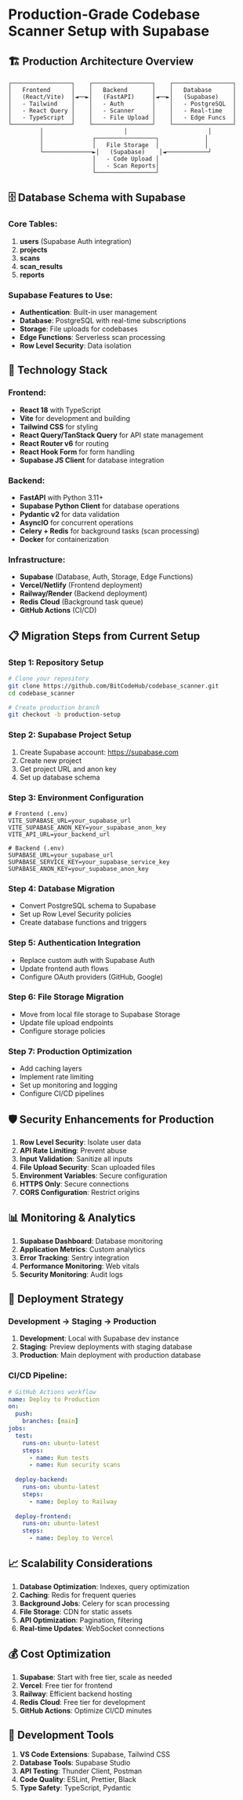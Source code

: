 # Production-Grade Codebase Scanner Setup with Supabase

## 🏗️ Production Architecture Overview

```
┌─────────────────┐    ┌─────────────────┐    ┌─────────────────┐
│   Frontend      │    │   Backend       │    │   Database      │
│   (React/Vite)  │◄──►│   (FastAPI)     │◄──►│   (Supabase)    │
│   - Tailwind    │    │   - Auth        │    │   - PostgreSQL  │
│   - React Query │    │   - Scanner     │    │   - Real-time   │
│   - TypeScript  │    │   - File Upload │    │   - Edge Funcs  │
└─────────────────┘    └─────────────────┘    └─────────────────┘
         │                       │                       │
         │              ┌─────────────────┐             │
         │              │   File Storage  │             │
         └──────────────►│   (Supabase)    │◄────────────┘
                        │   - Code Upload │
                        │   - Scan Reports│
                        └─────────────────┘
```

## 🗄️ Database Schema with Supabase

### Core Tables:
1. **users** (Supabase Auth integration)
2. **projects** 
3. **scans**
4. **scan_results**
5. **reports**

### Supabase Features to Use:
- **Authentication**: Built-in user management
- **Database**: PostgreSQL with real-time subscriptions
- **Storage**: File uploads for codebases
- **Edge Functions**: Serverless scan processing
- **Row Level Security**: Data isolation

## 🚀 Technology Stack

### Frontend:
- **React 18** with TypeScript
- **Vite** for development and building
- **Tailwind CSS** for styling
- **React Query/TanStack Query** for API state management
- **React Router v6** for routing
- **React Hook Form** for form handling
- **Supabase JS Client** for database integration

### Backend:
- **FastAPI** with Python 3.11+
- **Supabase Python Client** for database operations
- **Pydantic v2** for data validation
- **AsyncIO** for concurrent operations
- **Celery + Redis** for background tasks (scan processing)
- **Docker** for containerization

### Infrastructure:
- **Supabase** (Database, Auth, Storage, Edge Functions)
- **Vercel/Netlify** (Frontend deployment)
- **Railway/Render** (Backend deployment)
- **Redis Cloud** (Background task queue)
- **GitHub Actions** (CI/CD)

## 📋 Migration Steps from Current Setup

### Step 1: Repository Setup
```bash
# Clone your repository
git clone https://github.com/BitCodeHub/codebase_scanner.git
cd codebase_scanner

# Create production branch
git checkout -b production-setup
```

### Step 2: Supabase Project Setup
1. Create Supabase account: https://supabase.com
2. Create new project
3. Get project URL and anon key
4. Set up database schema

### Step 3: Environment Configuration
```env
# Frontend (.env)
VITE_SUPABASE_URL=your_supabase_url
VITE_SUPABASE_ANON_KEY=your_supabase_anon_key
VITE_API_URL=your_backend_url

# Backend (.env)
SUPABASE_URL=your_supabase_url
SUPABASE_SERVICE_KEY=your_supabase_service_key
SUPABASE_ANON_KEY=your_supabase_anon_key
```

### Step 4: Database Migration
- Convert PostgreSQL schema to Supabase
- Set up Row Level Security policies
- Create database functions and triggers

### Step 5: Authentication Integration
- Replace custom auth with Supabase Auth
- Update frontend auth flows
- Configure OAuth providers (GitHub, Google)

### Step 6: File Storage Migration
- Move from local file storage to Supabase Storage
- Update file upload endpoints
- Configure storage policies

### Step 7: Production Optimization
- Add caching layers
- Implement rate limiting
- Set up monitoring and logging
- Configure CI/CD pipelines

## 🛡️ Security Enhancements for Production

1. **Row Level Security**: Isolate user data
2. **API Rate Limiting**: Prevent abuse
3. **Input Validation**: Sanitize all inputs
4. **File Upload Security**: Scan uploaded files
5. **Environment Variables**: Secure configuration
6. **HTTPS Only**: Secure connections
7. **CORS Configuration**: Restrict origins

## 📊 Monitoring & Analytics

1. **Supabase Dashboard**: Database monitoring
2. **Application Metrics**: Custom analytics
3. **Error Tracking**: Sentry integration
4. **Performance Monitoring**: Web vitals
5. **Security Monitoring**: Audit logs

## 🚀 Deployment Strategy

### Development → Staging → Production
1. **Development**: Local with Supabase dev instance
2. **Staging**: Preview deployments with staging database
3. **Production**: Main deployment with production database

### CI/CD Pipeline:
```yaml
# GitHub Actions workflow
name: Deploy to Production
on:
  push:
    branches: [main]
jobs:
  test:
    runs-on: ubuntu-latest
    steps:
      - name: Run tests
      - name: Run security scans
  
  deploy-backend:
    runs-on: ubuntu-latest
    steps:
      - name: Deploy to Railway
  
  deploy-frontend:
    runs-on: ubuntu-latest
    steps:
      - name: Deploy to Vercel
```

## 📈 Scalability Considerations

1. **Database Optimization**: Indexes, query optimization
2. **Caching**: Redis for frequent queries
3. **Background Jobs**: Celery for scan processing
4. **File Storage**: CDN for static assets
5. **API Optimization**: Pagination, filtering
6. **Real-time Updates**: WebSocket connections

## 💰 Cost Optimization

1. **Supabase**: Start with free tier, scale as needed
2. **Vercel**: Free tier for frontend
3. **Railway**: Efficient backend hosting
4. **Redis Cloud**: Free tier for development
5. **GitHub Actions**: Optimize CI/CD minutes

## 🔧 Development Tools

1. **VS Code Extensions**: Supabase, Tailwind CSS
2. **Database Tools**: Supabase Studio
3. **API Testing**: Thunder Client, Postman
4. **Code Quality**: ESLint, Prettier, Black
5. **Type Safety**: TypeScript, Pydantic